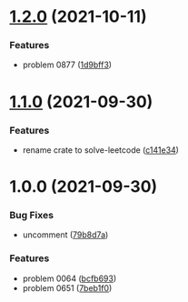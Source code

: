 # [1.2.0](https://github.com/EqualMa/solve-leetcode-rs/compare/v1.1.0...v1.2.0) (2021-10-11)


### Features

* problem 0877 ([1d9bff3](https://github.com/EqualMa/solve-leetcode-rs/commit/1d9bff36aefa9eb53e94ae7b0dda3123d4c8fb8a))

# [1.1.0](https://github.com/EqualMa/solve-leetcode-rs/compare/v1.0.0...v1.1.0) (2021-09-30)


### Features

* rename crate to solve-leetcode ([c141e34](https://github.com/EqualMa/solve-leetcode-rs/commit/c141e34515c0d8422f7590b04d4ce310714a67c9))

# 1.0.0 (2021-09-30)


### Bug Fixes

* uncomment ([79b8d7a](https://github.com/EqualMa/leetcode-rs/commit/79b8d7a028bde4db3c81c76bb22c33fc43504d73))


### Features

* problem 0064 ([bcfb693](https://github.com/EqualMa/leetcode-rs/commit/bcfb69317b3ead114ab5cd19be0f380589f739a0))
* problem 0651 ([7beb1f0](https://github.com/EqualMa/leetcode-rs/commit/7beb1f0428f06b472f887942471091f45aa9548e))
